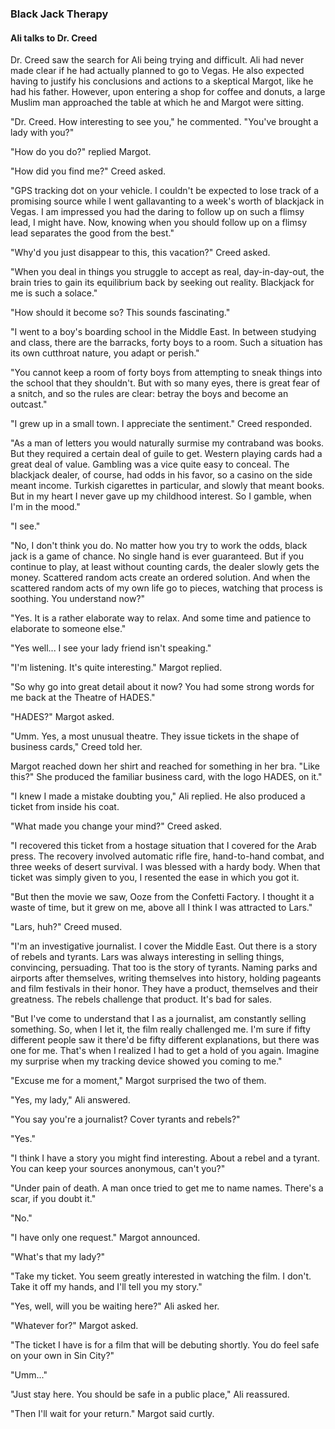 ### Black Jack Therapy
<!--
= Chapter 9: The Numerologist Can't Stop the Bees
Characters: Margot, Ali Johnson, Dr. Creed
Tags: [Tyrant's Aura][The Grand Scope of Random Acts][Rebels and Tyrants]
Status: Annotated::Staging
Synopsis: Creed, following up on the potential idea that Ali was actually serious when he suggested that he would go to Vegas to play blackjack, is discovered by Ali who put a tracing mechanism on his car. Here Ali meets Margot, who is eager to let someone know the truth regarding the murder she is later revealed to commit in the film The Garden of Treason. Before these revelations, Ali speaks of his boyhood in a Muslim boarding school. 
-->

#### Ali talks to Dr. Creed

Dr. Creed saw the search for Ali being trying and difficult. Ali had never made clear if he had actually planned to go to Vegas. He also expected having to justify his conclusions and actions to a skeptical Margot, like he had his father. However, upon entering a shop for coffee and donuts, a large Muslim man approached the table at which he and Margot were sitting.

"Dr. Creed. How interesting to see you," he commented. "You've brought a lady with you?"

"How do you do?" replied Margot.

"How did you find me?" Creed asked.

"GPS tracking dot on your vehicle. I couldn't be expected to lose track of a promising source while I went gallavanting to a week's worth of blackjack in Vegas. I am impressed you had the daring to follow up on such a flimsy lead, I might have. Now, knowing when you should follow up on a flimsy lead separates the good from the best."

"Why'd you just disappear to this, this vacation?" Creed asked.

"When you deal in things you struggle to accept as real, day-in-day-out, the brain tries to gain its equilibrium back by seeking out reality. Blackjack for me is such a solace."

"How should it become so? This sounds fascinating."

"I went to a boy's boarding school in the Middle East. In between studying and class, there are the barracks, forty boys to a room. Such a situation has its own cutthroat nature, you adapt or perish."

"You cannot keep a room of forty boys from attempting to sneak things into the school that they shouldn't. But with so many eyes, there is great fear of a snitch, and so the rules are clear: betray the boys and become an outcast."

"I grew up in a small town. I appreciate the sentiment." Creed responded.

"As a man of letters you would naturally surmise my contraband was books. But they required a certain deal of guile to get. Western playing cards had a great deal of value. Gambling was a vice quite easy to conceal. The blackjack dealer, of course, had odds in his favor, so a casino on the side meant income. Turkish cigarettes in particular, and slowly that meant books. But in my heart I never gave up my childhood interest. So I gamble, when I'm in the mood."

"I see."

"No, I don't think you do. No matter how you try to work the odds, black jack is a game of chance. No single hand is ever guaranteed. But if you continue to play, at least without counting cards, the dealer slowly gets the money. Scattered random acts create an ordered solution. And when the scattered random acts of my own life go to pieces, watching that process is soothing. You understand now?"

"Yes. It is a rather elaborate way to relax. And some time and patience to elaborate to someone else."

"Yes well... I see your lady friend isn't speaking."

"I'm listening. It's quite interesting." Margot replied.

"So why go into great detail about it now? You had some strong words for me back at the Theatre of HADES."

"HADES?" Margot asked.

"Umm. Yes, a most unusual theatre. They issue tickets in the shape of business cards," Creed told her.

Margot reached down her shirt and reached for something in her bra. "Like this?" She produced the familiar business card, with the logo HADES, on it."

"I knew I made a mistake doubting you," Ali replied. He also produced a ticket from inside his coat.

"What made you change your mind?" Creed asked.

"I recovered this ticket from a hostage situation that I covered for the Arab press. The recovery involved automatic rifle fire, hand-to-hand combat, and three weeks of desert survival. I was blessed with a hardy body. When that ticket was simply given to you, I resented the ease in which you got it.

"But then the movie we saw, Ooze from the Confetti Factory. I thought it a waste of time, but it grew on me, above all I think I was attracted to Lars."

"Lars, huh?" Creed mused.

"I'm an investigative journalist. I cover the Middle East. Out there is a story of rebels and tyrants. Lars was always interesting in selling things, convincing, persuading. That too is the story of tyrants. Naming parks and airports after themselves, writing themselves into history, holding pageants and film festivals in their honor. They have a product, themselves and their greatness. The rebels challenge that product. It's bad for sales.

"But I've come to understand that I as a journalist, am constantly selling something. So, when I let it, the film really challenged me. I'm sure if fifty different people saw it there'd be fifty different explanations, but there was one for me. That's when I realized I had to get a hold of you again. Imagine my surprise when my tracking device showed you coming to me."

"Excuse me for a moment," Margot surprised the two of them.

"Yes, my lady," Ali answered.

"You say you're a journalist? Cover tyrants and rebels?"

"Yes."

"I think I have a story you might find interesting. About a rebel and a tyrant. You can keep your sources anonymous, can't you?"

"Under pain of death. A man once tried to get me to name names. There's a scar, if you doubt it."

"No."

"I have only one request." Margot announced.

"What's that my lady?"

"Take my ticket. You seem greatly interested in watching the film. I don't. Take it off my hands, and I'll tell you my story."

"Yes, well, will you be waiting here?" Ali asked her.

"Whatever for?" Margot asked.

"The ticket I have is for a film that will be debuting shortly. You do feel safe on your own in Sin City?"

"Umm..."

"Just stay here. You should be safe in a public place," Ali reassured. 

"Then I'll wait for your return." Margot said curtly.
<!--
Quotes and Images:
"The tyrant is someone who is always selling the story of their greatness."
Black Jack: represents the inevitable result of random acts. In the case of Black Jack it is the inevitable success of the dealer that has the odds in his favor.
Rebels and Tyrants.
-->
